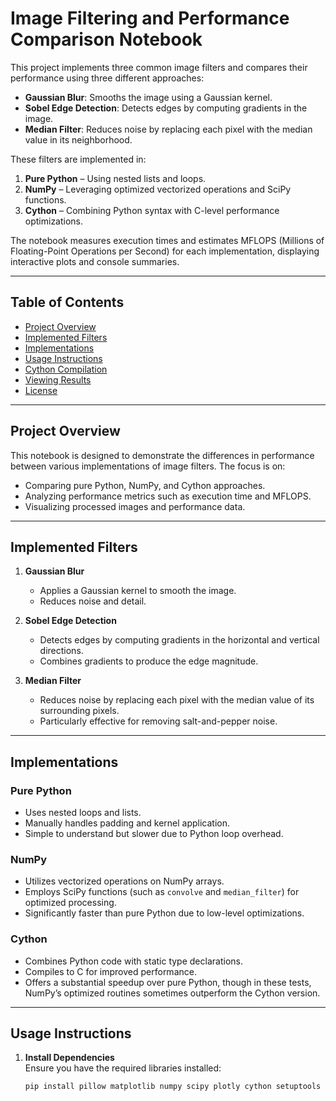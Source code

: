 # Image Filtering and Performance Comparison Notebook

This project implements three common image filters and compares their performance using three different approaches:
- **Gaussian Blur**: Smooths the image using a Gaussian kernel.
- **Sobel Edge Detection**: Detects edges by computing gradients in the image.
- **Median Filter**: Reduces noise by replacing each pixel with the median value in its neighborhood.

These filters are implemented in:
1. **Pure Python** – Using nested lists and loops.
2. **NumPy** – Leveraging optimized vectorized operations and SciPy functions.
3. **Cython** – Combining Python syntax with C-level performance optimizations.

The notebook measures execution times and estimates MFLOPS (Millions of Floating-Point Operations per Second) for each implementation, displaying interactive plots and console summaries.

---

## Table of Contents

- [Project Overview](#project-overview)
- [Implemented Filters](#implemented-filters)
- [Implementations](#implementations)
- [Usage Instructions](#usage-instructions)
- [Cython Compilation](#cython-compilation)
- [Viewing Results](#viewing-results)
- [License](#license)

---

## Project Overview

This notebook is designed to demonstrate the differences in performance between various implementations of image filters. The focus is on:
- Comparing pure Python, NumPy, and Cython approaches.
- Analyzing performance metrics such as execution time and MFLOPS.
- Visualizing processed images and performance data.

---

## Implemented Filters

1. **Gaussian Blur**
   - Applies a Gaussian kernel to smooth the image.
   - Reduces noise and detail.

2. **Sobel Edge Detection**
   - Detects edges by computing gradients in the horizontal and vertical directions.
   - Combines gradients to produce the edge magnitude.

3. **Median Filter**
   - Reduces noise by replacing each pixel with the median value of its surrounding pixels.
   - Particularly effective for removing salt-and-pepper noise.

---

## Implementations

### Pure Python
- Uses nested loops and lists.
- Manually handles padding and kernel application.
- Simple to understand but slower due to Python loop overhead.

### NumPy
- Utilizes vectorized operations on NumPy arrays.
- Employs SciPy functions (such as `convolve` and `median_filter`) for optimized processing.
- Significantly faster than pure Python due to low-level optimizations.

### Cython
- Combines Python code with static type declarations.
- Compiles to C for improved performance.
- Offers a substantial speedup over pure Python, though in these tests, NumPy’s optimized routines sometimes outperform the Cython version.

---

## Usage Instructions

1. **Install Dependencies**  
   Ensure you have the required libraries installed:
   ```bash
   pip install pillow matplotlib numpy scipy plotly cython setuptools
